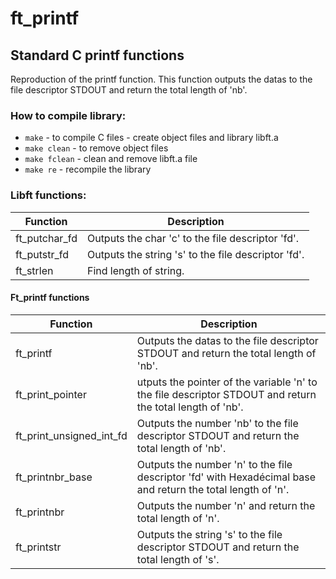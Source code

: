 # ft_printf
## Standard C printf functions
Reproduction of the printf function.
This function outputs the datas to the file descriptor STDOUT and return the total length of 'nb'.

### How to compile library:
* `make` - to compile C files - create object files and library libft.a<br/>
* `make clean` - to remove object files<br/>
* `make fclean` - clean and remove libft.a file<br/>
* `make re` - recompile the library<br/>

### Libft functions:

| Function      | Description                                                                           |
| ------------- | --------------------------------------------------------------------------------------| 
| ft_putchar_fd | Outputs the char 'c' to the file descriptor 'fd'. |
| ft_putstr_fd  | Outputs the string 's' to the file descriptor 'fd'. |
| ft_strlen | Find length of string. |

#### Ft_printf functions

| Function      | Description                                                                           |
| ------------- | --------------------------------------------------------------------------------------| 
| ft_printf | Outputs the datas to the file descriptor STDOUT and return the total length of 'nb'. |
| ft_print_pointer | utputs the pointer of the variable 'n' to the file descriptor STDOUT and return the total length of 'nb'. |
| ft_print_unsigned_int_fd | Outputs the number 'nb' to the file descriptor STDOUT and return the total length of 'nb'. |
| ft_printnbr_base | Outputs the number 'n' to the file descriptor 'fd' with Hexadécimal base and return the total length of 'n'. |
| ft_printnbr | Outputs the number 'n' and return the total length of 'n'. |
| ft_printstr | Outputs the string 's' to the file descriptor STDOUT and return the total length of 's'. |